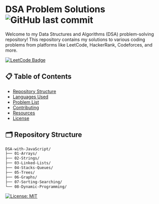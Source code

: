 # DSA Problem Solutions ![GitHub last commit](https://img.shields.io/github/last-commit/Shefain/DSA-with-JavaScript)


Welcome to my Data Structures and Algorithms (DSA) problem-solving repository! This repository contains my solutions to various coding problems from platforms like LeetCode, HackerRank, Codeforces, and more.

<p align="left">
  <a href="https://leetcode.com/u/SheFain/" target="_blank">
    <img src="https://img.shields.io/badge/LeetCode-SheFain-orange?style=for-the-badge&logo=leetcode&logoColor=white" alt="LeetCode Badge"/>
  </a>
</p>

## 📋 Table of Contents

- [Repository Structure](#-repository-structure)
- [Languages Used](#-languages-used)
- [Problem List](#-problem-list)
- [Contributing](#-contributing)
- [Resources](#-resources)
- [License](#-license)

## 🗂 Repository Structure

```bash
DSA-with-JavaScript/
├── 01-Arrays/
├── 02-Strings/
├── 03-Linked-Lists/
├── 04-Stacks-Queues/
├── 05-Trees/
├── 06-Graphs/
├── 07-Sorting-Searching/
└── 08-Dynamic-Programming/
```



[![License: MIT](https://img.shields.io/badge/License-MIT-yellow.svg)](https://opensource.org/licenses/MIT)
